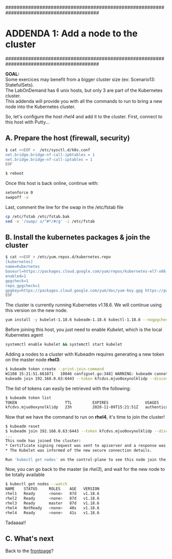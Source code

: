 #########################################################################################
# ADDENDA 1: Add a node to the cluster
#########################################################################################

**GOAL:**  
Some exercices may benefit from a bigger cluster size (ex: Scenario13: StatefulSets).  
The LabOnDemand has 6 unix hosts, but only 3 are part of the Kubernetes cluster.  
This addenda will provide you with all the commands to run to bring a new node into the Kubernetes cluster.

So, let's configure the host _rhel4_ and add it to the cluster.
First, connect to this host with Putty...

## A. Prepare the host (firewall, security)

```bash
$ cat <<EOF >  /etc/sysctl.d/k8s.conf
net.bridge.bridge-nf-call-ip6tables = 1
net.bridge.bridge-nf-call-iptables = 1
EOF

$ reboot
```

Once this host is back online, continue with:

```bash
setenforce 0
swapoff -a
```

Last, comment the line for the swap in the  /etc/fstab file

```bash
cp /etc/fstab /etc/fstab.bak
sed -e '/swap/ s/^#*/#/g' -i /etc/fstab
```

## B. Install the kubernetes packages & join the cluster

```bash
$ cat <<EOF > /etc/yum.repos.d/kubernetes.repo
[kubernetes]
name=Kubernetes
baseurl=https://packages.cloud.google.com/yum/repos/kubernetes-el7-x86_64
enabled=1
gpgcheck=1
repo_gpgcheck=1
gpgkey=https://packages.cloud.google.com/yum/doc/yum-key.gpg https://packages.cloud.google.com/yum/doc/rpm-package-key.gpg
EOF
```

The cluster is currently running Kubernetes v1.18.6. We will continue using this version on the new node.  

```bash
yum install -y kubelet-1.18.6 kubeadm-1.18.6 kubectl-1.18.6 --nogpgcheck
```

Before joining this host, you just need to enable *Kubelet*, which is the local Kubernetes agent

```bash
systemctl enable kubelet && systemctl start kubelet
```

Adding a nodes to a cluster with Kubeadm requires generating a new token on the master node **rhel3**:

```bash
$ kubeadm token create --print-join-command
W1108 15:21:51.661071   10046 configset.go:348] WARNING: kubeadm cannot validate component configs for API groups [kubelet.config.k8s.io kubeproxy.config.k8s.io]
kubeadm join 192.168.0.63:6443 --token kfcdvs.mjuo0oxynolklidp --discovery-token-ca-cert-hash sha256:699b2e4d5c4d9f84e8e730e09dda3834d6cc081216529247b3537c58849435a8
```

The list of tokens can easily be retrieved with the following:

```bash
$ kubeadm token list
TOKEN                     TTL         EXPIRES                USAGES                   DESCRIPTION          EXTRA GROUPS
kfcdvs.mjuo0oxynolklidp   23h         2020-11-09T15:21:51Z   authentication,signing   <none>               system:bootstrappers:kubeadm:default-node-token
```

Now that we have the command to run on **rhel4**, it's time to join the cluster!

```bash
$ kubeadm reset
$ kubeadm join 192.168.0.63:6443 --token kfcdvs.mjuo0oxynolklidp --discovery-token-ca-cert-hash sha256:699b2e4d5c4d9f84e8e730e09dda3834d6cc081216529247b3537c58849435a8
...
This node has joined the cluster:
* Certificate signing request was sent to apiserver and a response was received.
* The Kubelet was informed of the new secure connection details.

Run 'kubectl get nodes' on the control-plane to see this node join the cluster.
```

Now, you can go back to the master (ie _rhel3_), and wait for the new node to be totally available

```bash
$ kubectl get nodes --watch
NAME    STATUS     ROLES    AGE   VERSION
rhel1   Ready      <none>   87d   v1.18.6
rhel2   Ready      <none>   87d   v1.18.6
rhel3   Ready      master   87d   v1.18.6
rhel4   NotReady   <none>   40s   v1.18.6
rhel4   Ready      <none>   41s   v1.18.6
```

Tadaaaa!!

## C. What's next

Back to the [frontpage](https://github.com/YvosOnTheHub/LabNetApp)?